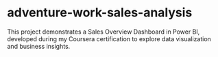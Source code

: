 # adventure-work-sales-analysis
This project demonstrates a Sales Overview Dashboard in Power BI, developed during my Coursera certification to explore data visualization and business insights.
